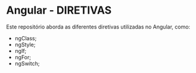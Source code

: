 # Angular - DIRETIVAS

Este repositório aborda as diferentes diretivas utilizadas no Angular, como:

* ngClass;
* ngStyle;
* ngIf;
* ngFor;
* ngSwitch;